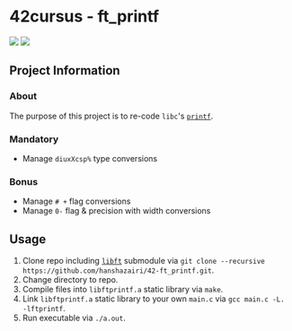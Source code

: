 # 42cursus - ft_printf

![](https://github.com/hanshazairi/42-ft_printf/workflows/norminette/badge.svg)
![](https://img.shields.io/tokei/lines/github/hanshazairi/42-ft_printf?style=plastic?color=blue)

## Project Information

### About

The purpose of this project is to re-code `libc`'s [`printf`](https://man7.org/linux/man-pages/man3/printf.3.html).

### Mandatory

- Manage `diuxXcsp%` type conversions

### Bonus

- Manage `# +` flag conversions
- Manage `0-` flag & precision with width conversions

## Usage

1. Clone repo including [`libft`](../../../42-libft) submodule via `git clone --recursive https://github.com/hanshazairi/42-ft_printf.git`.
2. Change directory to repo.
3. Compile files into `libftprintf.a` static library via `make`.
4. Link `libftprintf.a` static library to your own `main.c` via `gcc main.c -L. -lftprintf`.
5. Run executable via `./a.out`.
